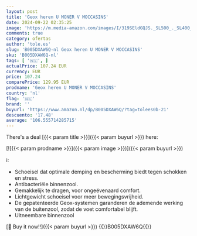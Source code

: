 ```yaml
---
layout: post
title: 'Geox heren U MONER V MOCCASINS'
date: 2024-09-22 02:35:25
image: 'https://m.media-amazon.com/images/I/319SEldGQJS._SL500_._SL400_.jpg'
comments: true
category: ofertas
author: 'tole.es'
slug: 'B005DXAW6Q-nl Geox heren U MONER V MOCCASINS'
sku: 'B005DXAW6Q-nl'
tags: [ '🇳🇱', ]
actualPrice: 107.24 EUR
currency: EUR
price: 107.24
comparePrice: 129.95 EUR
prodname: 'Geox heren U MONER V MOCCASINS'
country: 'nl'
flag: '🇳🇱'
brand: ''
buyurl: 'https://www.amazon.nl/dp/B005DXAW6Q/?tag=tolees0b-21'
descuento: '17.48'
average: '106.555714285715'
---
```


There's a deal [{{< param title >}}]({{< param buyurl >}})  here:

[![{{< param prodname >}}]({{< param image >}})]({{< param buyurl >}})

ℹ️:

- Schoeisel dat optimale demping en bescherming biedt tegen schokken en stress.
- Antibacteriële binnenzool.
- Gemakkelijk te dragen, voor ongeëvenaard comfort.
- Lichtgewicht schoeisel voor meer bewegingsvrijheid.
- De gepatenteerde Geox-systemen garanderen de ademende werking van de buitenzool, zodat de voet comfortabel blijft.
- Uitneembare binnenzool

[🛒 Buy it now!!]({{< param buyurl >}})
{{<world>}}B005DXAW6Q{{</world>}}
